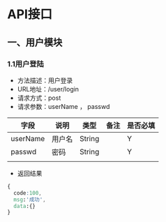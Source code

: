 # API接口

## 一、用户模块

### 1.1用户登陆

- 方法描述：用户登录
- URL地址：/user/login
- 请求方式：post
- 请求参数：userName ， passwd

| 字段     | 说明   | 类型   | 备注 | 是否必填 |
| -------- | ------ | ------ | ---- | -------- |
| userName | 用户名 | String |      | Y        |
| passwd   | 密码   | String |      | Y        |
|          |        |        |      |          |

- 返回结果

```css
{
  code:100,
  msg:'成功',
  data:{}
}
```

### 